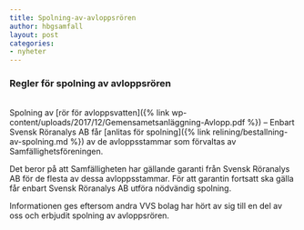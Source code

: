 ```yaml
---
title: Spolning-av-avloppsrören
author: hbgsamfall
layout: post
categories:
- nyheter
---
```

### Regler för spolning av avloppsrören  
<BR>  
Spolning av [rör för avloppsvatten]({% link wp-content/uploads/2017/12/Gemensametsanläggning-Avlopp.pdf %}) – Enbart Svensk Röranalys AB får [anlitas för spolning]({% link relining/bestallning-av-spolning.md %}) av de avloppsstammar som förvaltas av Samfällighetsföreningen.  

Det beror på att Samfälligheten har gällande garanti från Svensk Röranalys AB för de flesta av dessa avloppsstammar. För att garantin fortsatt ska gälla får enbart Svensk Röranalys AB utföra nödvändig spolning.  

Informationen ges eftersom andra VVS bolag har hört av sig till en del av oss och erbjudit spolning av avloppsrören. 
